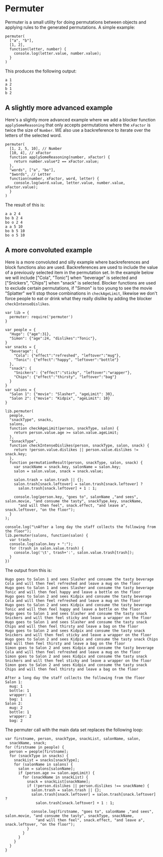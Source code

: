 # Permuter

Permuter is a small utility for doing permutations between objects and applying rules to the generated permutations. A simple example:

    permuter(
      ["a", "b"],
      [1, 2],
      function(letter, number) {
        console.log(letter.value, number.value);
      }
    )

This produces the following output:

    a 1
    a 2
    b 1
    b 2

## A slightly more advanced example

Here's a slightly more advanced example where we add a blocker function `applySomeReasoning` that only accepts permutations where the `xFactor` is twice the size of `Number`. WE also use a backreference to iterate over the letters of the selected word.

    permuter(
      [1, 2, 5, 10], // Number
      [10, 4], // xFactor
      function applySomeReasoning(number, xFactor) {
        return number.value*2 == xFactor.value;
      },
      "words", ["a", "bo"],
      "$words", // Letter
      function(number, xFactor, word, letter) {
        console.log(word.value, letter.value, number.value, xFactor.value);
      }
    )

The result of this is:

    a a 2 4
    bo b 2 4
    bo o 2 4
    a a 5 10
    bo b 5 10
    bo o 5 10

## A more convoluted example

Here is a more convoluted and silly example where backreferences and block functions also are used. Backreferences are used to include the value of a previously selected item in the permutation set. In the example below we will include ["Cola", "Tonic"] when "beverage" is selected and ["Snickers", "Chips"] when "snack" is selected. Blocker functions are used to exclude certain permutations, if "Simon" is too young to see the movie "Splatter" we'll stop those combinations in `checkAgeLimit`, likewise we don't force people to eat or drink what they really dislike by adding the blocker `checkIntenseDislikes`.

    var lib = {
      permuter: require('permuter')
    }

    var people = {
      "Hugo": {"age":31},
      "Simon": {"age":24, "dislikes":"Tonic"},
    }
    var snacks = {
      "beverage": {
        "Cola": {"effect":"refreshed", "leftover":"mug"},
        "Tonic": {"effect":"happy", "leftover":"bottle"}
      },
      "snack": {
        "Snickers": {"effect":"sticky", "leftover":"wrapper"},
        "Chips": {"effect":"thirsty", "leftover":"bag"}
      }
    }
    var salons = {
      "Salon 1": {"movie": "Slasher", "ageLimit": 30},
      "Salon 2": {"movie": "Kidpix", "ageLimit": 10}
    }

    lib.permuter(
      people,
      "snackType", snacks,
      salons,
      function checkAgeLimit(person, snackType, salon) {
        return person.value.age >= salon.value.ageLimit;
      },
      "$snackType",
      function checkIntenseDislikes(person, snackType, salon, snack) {
        return !person.value.dislikes || person.value.dislikes != snack.key;
      },
      function permutationResult(person, snackType, salon, snack) {
        var snackName = snack.key, salonName = salon.key;
        salon = salon.value, snack = snack.value;

        salon.trash = salon.trash || {};
        salon.trash[snack.leftover] = salon.trash[snack.leftover] ?
          salon.trash[snack.leftover] + 1 : 1;

        console.log(person.key, "goes to", salonName ,"and sees", salon.movie, "and consume the tasty", snackType.key, snackName,
          "and will then feel", snack.effect, "and leave a", snack.leftover, "on the floor");
      }
    );

    console.log("\nAfter a long day the staff collects the following from the floor");
    lib.permuter(salons, function(salon) {
      var trash;
      console.log(salon.key + ":");
      for (trash in salon.value.trash) {
        console.log('\t', trash+':', salon.value.trash[trash]);
      }
    })

The output from this is:

    Hugo goes to Salon 1 and sees Slasher and consume the tasty beverage Cola and will then feel refreshed and leave a mug on the floor
    Hugo goes to Salon 1 and sees Slasher and consume the tasty beverage Tonic and will then feel happy and leave a bottle on the floor
    Hugo goes to Salon 2 and sees Kidpix and consume the tasty beverage Cola and will then feel refreshed and leave a mug on the floor
    Hugo goes to Salon 2 and sees Kidpix and consume the tasty beverage Tonic and will then feel happy and leave a bottle on the floor
    Hugo goes to Salon 1 and sees Slasher and consume the tasty snack Snickers and will then feel sticky and leave a wrapper on the floor
    Hugo goes to Salon 1 and sees Slasher and consume the tasty snack Chips and will then feel thirsty and leave a bag on the floor
    Hugo goes to Salon 2 and sees Kidpix and consume the tasty snack Snickers and will then feel sticky and leave a wrapper on the floor
    Hugo goes to Salon 2 and sees Kidpix and consume the tasty snack Chips and will then feel thirsty and leave a bag on the floor
    Simon goes to Salon 2 and sees Kidpix and consume the tasty beverage Cola and will then feel refreshed and leave a mug on the floor
    Simon goes to Salon 2 and sees Kidpix and consume the tasty snack Snickers and will then feel sticky and leave a wrapper on the floor
    Simon goes to Salon 2 and sees Kidpix and consume the tasty snack Chips and will then feel thirsty and leave a bag on the floor

    After a long day the staff collects the following from the floor
    Salon 1:
      mug: 1
      bottle: 1
      wrapper: 1
      bag: 1
    Salon 2:
      mug: 2
      bottle: 1
      wrapper: 2
      bag: 2

The permuter call with the main data set replaces the following loop:

    var firstname, person, snackType, snackList, salonName, salon,
      snackName, snack;
    for (firstname in people) {
      person = people[firstname];
      for (snackType in snacks) {
        snackList = snacks[snackType];
        for (salonName in salons) {
          salon = salons[salonName];
          if (person.age >= salon.ageLimit) {
            for (snackName in snackList) {
              snack = snackList[snackName];
              if (!person.dislikes || person.dislikes !== snackName) {
                salon.trash = salon.trash || {};
                salon.trash[snack.leftover] = salon.trash[snack.leftover] ?
                  salon.trash[snack.leftover] + 1 : 1;

                console.log(firstname, "goes to", salonName ,"and sees", salon.movie, "and consume the tasty", snackType, snackName,
                  "and will then feel", snack.effect, "and leave a", snack.leftover, "on the floor");
              }
            }
          }
        }
      }
    }
